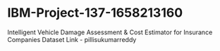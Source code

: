 # IBM-Project-137-1658213160
Intelligent Vehicle Damage Assessment &amp; Cost Estimator for Insurance Companies
Dataset Link - pillisukumarreddy
